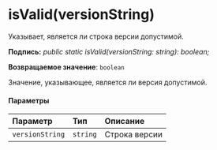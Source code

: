 # <a name="isvalidversionstring"></a>isValid(versionString)




Указывает, является ли строка версии допустимой.

**Подпись:** _public static isValid(versionString: string): boolean;_

**Возвращаемое значение**: `boolean`



Значение, указывающее, является ли версия допустимой.

#### <a name="parameters"></a>Параметры


| Параметр    | Тип    | Описание |
|:-------------|:---------------|:------------|
| `versionString`    | `string` | Строка версии |


